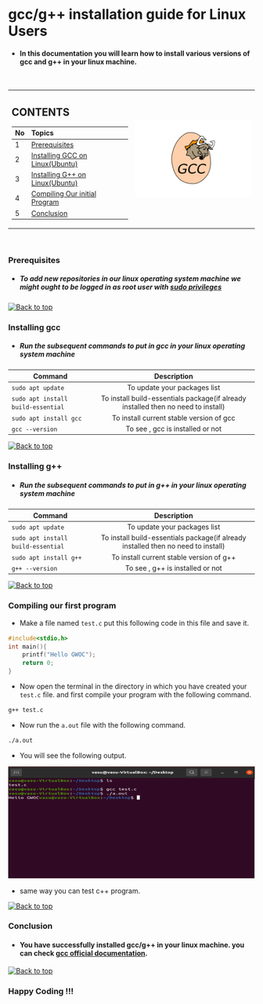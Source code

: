 # gcc/g++ installation guide for Linux Users

- #### In this documentation you will learn how to install various versions of gcc and g++ in your linux machine.
<br/>

<table>
<tbody>
<tr>
<td width="50%">

## CONTENTS 
| No            | Topics    |  
| ------------- |:-------------| 
| 1             | [Prerequisites](#prerequisites) |
| 2             | [Installing GCC on Linux(Ubuntu)](#installing%20gcc) |
| 3             | [Installing G++ on Linux(Ubuntu)](#installing%20g++) |
| 4             | [Compiling Our initial Program](#compiling%20our%20first%20program) |
| 5             | [Conclusion](#Conclusion) |

</td>
<td>

![ubuntu](img/gcc.png)

</td>
</tr>
</tbody>
</table>

<br/>

### Prerequisites
- ##### To add new repositories in our linux operating system machine we might ought to be logged in as root user with [sudo privileges](https://en.wikipedia.org/wiki/Sudo)

[![Back to top](https://img.shields.io/badge/Back%20to%20top-blue?style=flat)](#contents)

### Installing gcc
- ##### Run the subsequent commands to put in gcc in your linux operating system machine

| Command          | Description |
| ------------- | :-----:|
|  ```sudo apt update``` | To update your packages list |
|  ```sudo apt install build-essential``` | To install build-essentials package(if already installed then no need to install) |
| ```sudo apt install gcc``` | To install current stable version of gcc |
| ```gcc --version``` | To see , gcc is installed or not |

[![Back to top](https://img.shields.io/badge/Back%20to%20top-blue?style=flat)](#contents)

### Installing g++
- ##### Run the subsequent commands to put in g++ in your linux operating system machine

| Command          | Description |
| ------------- | :-----:|
|  ```sudo apt update``` | To update your packages list |
|  ```sudo apt install build-essential``` | To install build-essentials package(if already installed then no need to install) |
| ```sudo apt install g++``` | To install current stable version of g++ |
| ```g++ --version``` | To see , g++ is installed or not |
 
[![Back to top](https://img.shields.io/badge/Back%20to%20top-blue?style=flat)](#contents)

### Compiling our first program

- Make a file named `test.c` put this following code in this file and save it.

```c
#include<stdio.h>
int main(){
    printf("Hello GWOC");
    return 0;
}
```

- Now open the terminal in the directory in which you have created your `test.c` file. and first compile your program with the following command.
```bash
g++ test.c
```
- Now run the `a.out` file with the following command.
```bash
./a.out
```

- You will see the following output.

![cprogram](img/cprogram.PNG)

- same way you can test c++ program.

[![Back to top](https://img.shields.io/badge/Back%20to%20top-blue?style=flat)](#contents)

### Conclusion

- #### You have successfully installed gcc/g++ in your linux machine. you can check [gcc official documentation](https://gcc.gnu.org/onlinedocs/).

[![Back to top](https://img.shields.io/badge/Back%20to%20top-blue?style=flat)](#contents)

### Happy Coding !!!